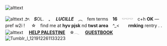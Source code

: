 ![alttext](https://i.ibb.co/Wvrh27j/Tumblr-l-119602438116760.png)

![alttext](https://i.ibb.co/TgSM6W0/Tumblr-l-118931350961625.gif)
౨ৎ　***S***OL.　₊　 ***LUCILLE*** ⠀︵   ⠀fem terms ⠀**16** ⠀𓎠𓎠𓎠　c+h **OK** — pref w2i !⠀⠀☆ ⠀find me at **hyv pjsk** nd **twst area** ⠀^_< ⠀ ⠀**rmking** rentry . .
![alttext](https://i.ibb.co/2kwTyS4/Tumblr-l-121520830421119.png)
 ⠀   **[HELP PALESTINE](https://rentry.co/HELP-PALESTINE)** ⠀☆𓂃   ⠀ **[GUESTBOOK](https://polyniigo.123guestbook.com/)**
![Tumblr_l_121912261133223](https://github.com/girlkissers/girlkissers/assets/169412737/c570014c-347d-4459-baa0-9b4885072ed3)
